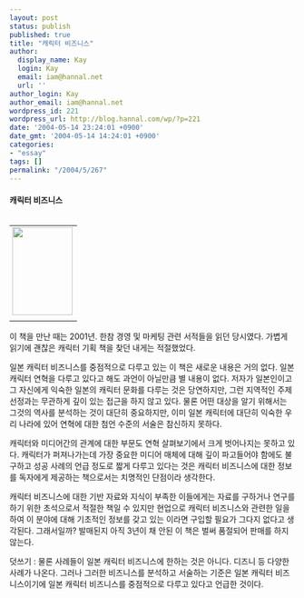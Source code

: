 ```yaml
---
layout: post
status: publish
published: true
title: "캐릭터 비즈니스"
author:
  display_name: Kay
  login: Kay
  email: iam@hannal.net
  url: ''
author_login: Kay
author_email: iam@hannal.net
wordpress_id: 221
wordpress_url: http://blog.hannal.com/wp/?p=221
date: '2004-05-14 23:24:01 +0900'
date_gmt: '2004-05-14 14:24:01 +0900'
categories:
- "essay"
tags: []
permalink: "/2004/5/267"
---
```

<h4>캐릭터 비즈니스</h4>
<table align="right">
<tr>
<td style="padding-left:5"><center><img src="http://blog.hannal.com/tt-attach/0514/040514231410074811/325553.jpg" width="106" height="155"></center></td>
</tr>
<tr>
<td class="centerphoto"> </td>
</tr>
</table>
<p>이 책을 만난 때는 2001년. 한참 경영 및 마케팅 관련 서적들을 읽던 당시였다. 가볍게 읽기에 괜찮은 캐릭터 기획 책을 찾던 내게는 적절했었다.</p>
<p>일본 캐릭터 비즈니스를 중점적으로 다루고 있는 이 책은 새로운 내용은 거의 없다. 일본 캐릭터 연혁을 다루고 있다고 해도 과언이 아닐만큼 별 내용이 없다. 저자가 일본인이고 그 자신에게 익숙한 일본의 캐릭터 문화를 다루는 것은 당연하지만, 그런 지역적인 주제 선정과는 무관하게 깊이 있는 접근을 하지 않고 있다. 물론 어떤 대상을 알기 위해서는 그것의 역사를 분석하는 것이 대단히 중요하지만, 이미 일본 캐릭터에 대단히 익숙한 우리 나라에 있어 연혁에 대한 첨언 수준의 서술은 참신하지 못하다.</p>
<p>캐릭터와 미디어간의 관계에 대한 부문도 연혁 살펴보기에서 크게 벗어나지는 못하고 있다. 캐릭터가 퍼져나가는데 가장 중요한 미디어 매체에 대해 깊이 파고들어야 함에도 불구하고 성공 사례의 언급 정도로 짧게 다루고 있다는 것은 캐릭터 비즈니스에 대한 정보를 독자에게 제공하는 책으로서는 치명적인 단점이라 생각한다.</p>
<p>캐릭터 비즈니스에 대한 기반 자료와 지식이 부족한 이들에게는 자료를 구하거나 연구를 하기 위한 초석으로서 적절한 책일 수 있지만 현업으로 캐릭터 비즈니스와 관련한 일을 하여 이 분야에 대해 기초적인 정보를 갖고 있는 이라면 구입할 필요가 그다지 없다고 생각된다. 그래서일까? 발매된지 아직 3년이 채 안된 이 책은 벌써 품절되어 판매를 하지 않는다.</p>
<p>
덧쓰기 : 물론 사례들이 일본 캐릭터 비즈니스에 한하는 것은 아니다. 디즈니 등 다양한 사례가 나온다. 그러나 그러한 비즈니스를 분석하고 서술하는 기준은 일본 캐릭터 비즈니스이기에 일본 캐릭터 비즈니스를 중점적으로 다루고 있다고 언급한 것이다.</p>
